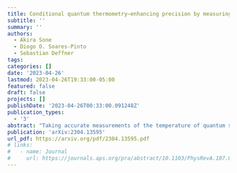 ```yaml
---
title: Conditional quantum thermometry–enhancing precision by measuring less
subtitle: ''
summary: ''
authors:
  - Akira Sone
  - Diogo O. Soares-Pinto
  - Sebastian Deffner
tags:
categories: []
date: '2023-04-26'
lastmod: 2023-04-26T19:33:00-05:00
featured: false
draft: false
projects: []
publishDate: '2023-04-26T00:33:00.091248Z'
publication_types:
  - '3'
abstract: "Taking accurate measurements of the temperature of quantum systems is a challenging task. The mathematical peculiarities of quantum information make it virtually impossible to measure with infinite precision. In the present letter, we introduce a generalize thermal state, which is conditioned on the pointer states of the available measurement apparatus. We show that this conditional thermal state outperforms the Gibbs state in quantum thermometry. The origin for the enhanced precision can be sought in its asymmetry quantified by the Wigner-Yanase-Dyson skew information. This additional resource is further clarified in a fully resource-theoretic analysis, and we show that there is a Gibbs-preserving map to convert a target state into the conditional thermal state. Finally, we relate the quantum J-divergence between the conditional thermal state and the same target state to quantum heat."
publication: 'arXiv:2304.13595'
url_pdf: https://arxiv.org/pdf/2304.13595.pdf
# links:
#   - name: Journal
#     url: https://journals.aps.org/pra/abstract/10.1103/PhysRevA.107.012209
---
```

